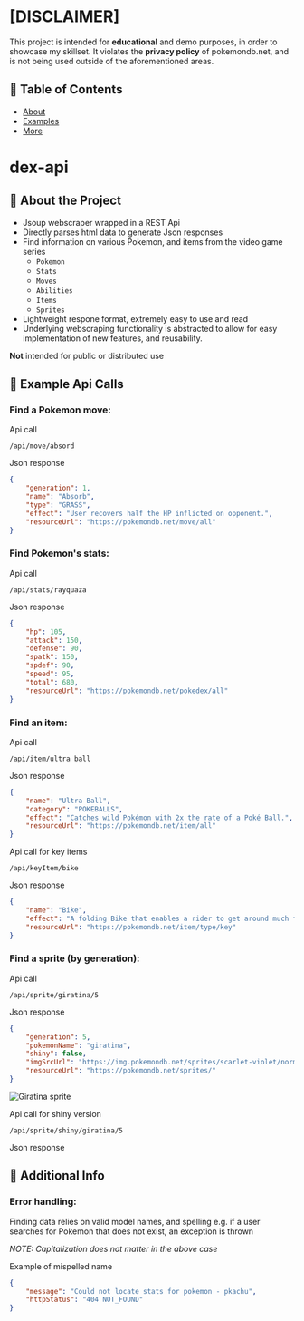 # [DISCLAIMER]
This project is intended for **educational** and demo purposes, in order to showcase my skillset.  It violates the **privacy policy** of pokemondb.net, and is not being used outside of the aforementioned areas.

## 🚩 Table of Contents
- [About](#-about-the-project)
- [Examples](#-example-api-calls)
- [More](#-additional-info)

# dex-api
## 🔧 About the Project
- Jsoup webscraper wrapped in a REST Api
- Directly parses html data to generate Json responses
- Find information on various Pokemon, and items from the video game series
    - `Pokemon`
    - `Stats`
    - `Moves`
    - `Abilities`
    - `Items`
    - `Sprites`
- Lightweight respone format, extremely easy to use and read
- Underlying webscraping functionality is abstracted to allow for easy implementation of new features, and reusability.


**Not** intended for public or distributed use

## 🎨 Example Api Calls
### Find a Pokemon move:
Api call
```
/api/move/absord
```

Json response
```json
{
    "generation": 1,
    "name": "Absorb",
    "type": "GRASS",
    "effect": "User recovers half the HP inflicted on opponent.",
    "resourceUrl": "https://pokemondb.net/move/all"
}
```

### Find Pokemon's stats:
Api call
```
/api/stats/rayquaza
```

Json response
```json
{
    "hp": 105,
    "attack": 150,
    "defense": 90,
    "spatk": 150,
    "spdef": 90,
    "speed": 95,
    "total": 680,
    "resourceUrl": "https://pokemondb.net/pokedex/all"
}
```

### Find an item:
Api call
```
/api/item/ultra ball
```

Json response
```json
{
    "name": "Ultra Ball",
    "category": "POKEBALLS",
    "effect": "Catches wild Pokémon with 2x the rate of a Poké Ball.",
    "resourceUrl": "https://pokemondb.net/item/all"
}
```

Api call for key items
```
/api/keyItem/bike
```

Json response
```json
{
    "name": "Bike",
    "effect": "A folding Bike that enables a rider to get around much faster than with Running Shoes.",
    "resourceUrl": "https://pokemondb.net/item/type/key"
}
```

### Find a sprite (by generation):
Api call
```
/api/sprite/giratina/5
```

Json response
```json
{
    "generation": 5,
    "pokemonName": "giratina",
    "shiny": false,
    "imgSrcUrl": "https://img.pokemondb.net/sprites/scarlet-violet/normal/1x/giratina-altered.png",
    "resourceUrl": "https://pokemondb.net/sprites/"
}
```

![Giratina sprite](https://img.pokemondb.net/sprites/scarlet-violet/normal/1x/giratina-altered.png)

Api call for shiny version
```
/api/sprite/shiny/giratina/5
```

Json response

## 📜 Additional Info
### Error handling:
Finding data relies on valid model names, and spelling e.g. if a user searches for Pokemon that does not exist, an exception is thrown

*NOTE: Capitalization does not matter in the above case*

Example of mispelled name
```json
{
    "message": "Could not locate stats for pokemon - pkachu",
    "httpStatus": "404 NOT_FOUND"
}
```

